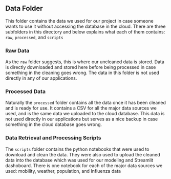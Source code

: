 ## Data Folder
This folder contains the data we used for our project in case someone wants to use it without accessing the database in the cloud. There are three subfolders in this directory and below explains what each of them contains: `raw`, `processed`, and `scripts`

### Raw Data
As the `raw` folder suggests, this is where our uncleaned data is stored. Data is directly downloaded and stored here before being processed in case something in the cleaning goes wrong. The data in this folder is not used directly in any of our applications. 

### Processed Data
Naturally the `processed` folder contains all the data once it has been cleaned and is ready for use. It contains a CSV for all the major data sources we used, and is the same data we uploaded to the cloud database. This data is not used directly in our applications but serves as a nice backup in case something in the cloud database goes wrong. 

### Data Retrieval and Processing Scripts

The `scripts` folder contains the python notebooks that were used to download and clean the data. They were also used to upload the cleaned data into the database which was used for our modeling and Streamlit dashoboard. There is one notebook for each of the major data sources we used: mobility, weather, population, and Influenza data
